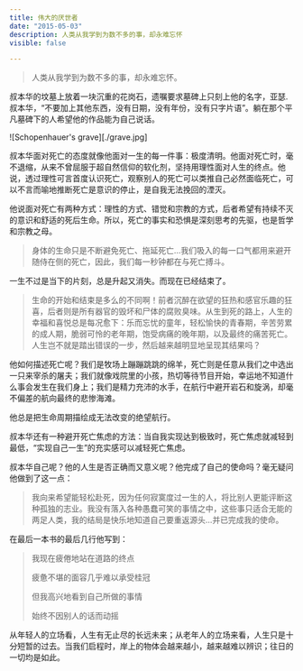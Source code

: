 ```yaml
---
title: 伟大的厌世者
date: "2015-05-03"
description: 人类从我学到为数不多的事，却永难忘怀
visible: false

---
```


>  人类从我学到为数不多的事，却永难忘怀。

叔本华的坟墓上放着一块沉重的花岗石，遗嘱要求墓碑上只刻上他的名字，亚瑟.叔本华，“不要加上其他东西，没有日期，没有年份，没有只字片语”。躺在那个平凡墓碑下的人希望他的作品能为自己说话。

![Schopenhauer's grave][./grave.jpg]

叔本华面对死亡的态度就像他面对一生的每一件事：极度清明。他面对死亡时，毫不退缩，从来不曾屈服于超自然信仰的软化剂，坚持用理性面对人生的终点。他说，透过理性可言首度认识死亡，观察别人的死亡可以类推自己必然面临死亡，可以不言而喻地推断死亡是意识的停止，是自我无法挽回的湮灭。

他说面对死亡有两种方式：理性的方式、错觉和宗教的方式，后者希望有持续不灭的意识和舒适的死后生命。所以，死亡的事实和恐惧是深刻思考的先驱，也是哲学和宗教之母。

>  身体的生命只是不断避免死亡、拖延死亡...我们吸入的每一口气都用来避开随侍在侧的死亡，因此，我们每一秒钟都在与死亡搏斗。

一生不过是当下的片刻，总是升起又消失。而现在已经结束了。

> 生命的开始和结束是多么的不同啊！前者沉醉在欲望的狂热和感官乐趣的狂喜，后者则是所有器官的毁坏和尸体的腐败臭味。从生到死的路上，人生的幸福和喜悦总是每况愈下：乐而忘忧的童年，轻松愉快的青春期，辛苦劳累的成人期，脆弱可怜的老年期，饱受病痛的晚年期，以及最终的痛苦死亡。人生岂不就是踏出错误的一步，然后越来越明显地呈现其结果吗？

他如何描述死亡呢？我们是牧场上蹦蹦跳跳的绵羊，死亡则是任意从我们之中选出一只来宰杀的屠夫；我们就像戏院里的小孩，热切等待节目开始，幸运地不知道什么事会发生在我们身上；我们是精力充沛的水手，在航行中避开岩石和旋涡，却毫不偏差的航向最终的悲惨海滩。

他总是把生命周期描绘成无法改变的绝望航行。

叔本华还有一种避开死亡焦虑的方法：当自我实现达到极致时，死亡焦虑就减轻到最低，“实现自己一生”的充实感可以减轻死亡焦虑。

叔本华自己呢？他的人生是否正确而又意义呢？他完成了自己的使命吗？毫无疑问他做到了这一点：

> 我向来希望能轻松赴死，因为任何寂寞度过一生的人，将比别人更能评断这种孤独的志业。我没有落入各种愚蠢可笑的事情之中，这些事只适合无能的两足人类，我的结局是快乐地知道自己要重返源头...并已完成我的使命。

在最后一本书的最后几行他写到：

> 我现在疲倦地站在道路的终点
>
> 疲惫不堪的面容几乎难以承受桂冠
>
> 但我高兴地看到自己所做的事情
>
> 始终不因别人的话而动摇

从年轻人的立场看，人生有无止尽的长远未来；从老年人的立场来看，人生只是十分短暂的过去。当我们启程时，岸上的物体会越来越小，越来越难以辨识；往日的一切均是如此。


